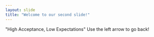 ```yaml
---
layout: slide
title: "Welcome to our second slide!"
---
```

"High Acceptance, Low Expectations"
Use the left arrow to go back!
